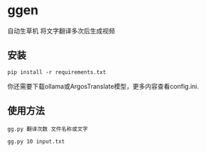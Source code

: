 # ggen
自动生草机
将文字翻译多次后生成视频

## 安装
```
pip install -r requirements.txt
```
你还需要下载ollama或ArgosTranslate模型，更多内容查看config.ini.
## 使用方法
```
gg.py 翻译次数 文件名称或文字
```

```
gg.py 10 input.txt
```
